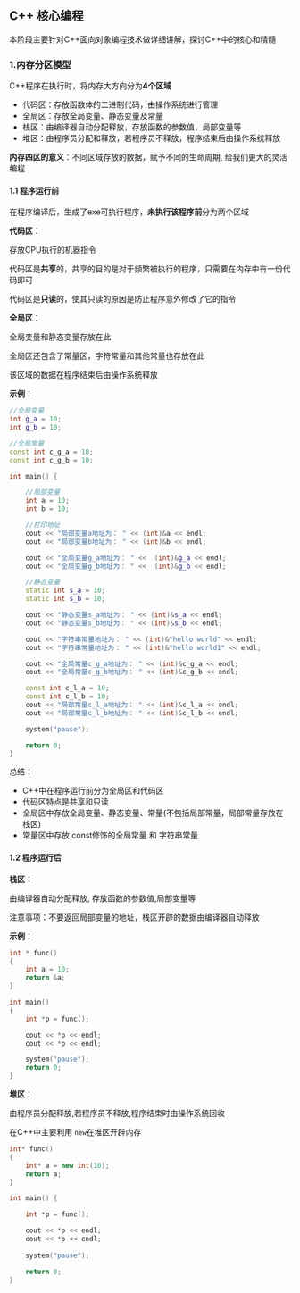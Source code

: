## C++ 核心编程

本阶段主要针对C++面向对象编程技术做详细讲解，探讨C++中的核心和精髓

### 1.内存分区模型

C++程序在执行时，将内存大方向分为**4个区域**

* 代码区：存放函数体的二进制代码，由操作系统进行管理
* 全局区：存放全局变量、静态变量及常量
* 栈区：由编译器自动分配释放，存放函数的参数值，局部变量等
* 堆区：由程序员分配和释放，若程序员不释放，程序结束后由操作系统释放

**内存四区的意义**：不同区域存放的数据，赋予不同的生命周期, 给我们更大的灵活编程



#### 1.1 程序运行前

在程序编译后，生成了exe可执行程序，**未执行该程序前**分为两个区域

**代码区**：

存放CPU执行的机器指令

代码区是**共享**的，共享的目的是对于频繁被执行的程序，只需要在内存中有一份代码即可

代码区是**只读**的，使其只读的原因是防止程序意外修改了它的指令



**全局区**：

全局变量和静态变量存放在此

全局区还包含了常量区，字符常量和其他常量也存放在此

该区域的数据在程序结束后由操作系统释放



**示例**：

```c++
//全局变量
int g_a = 10;
int g_b = 10;

//全局常量
const int c_g_a = 10;
const int c_g_b = 10;

int main() {

	//局部变量
	int a = 10;
	int b = 10;

	//打印地址
	cout << "局部变量a地址为： " << (int)&a << endl;
	cout << "局部变量b地址为： " << (int)&b << endl;

	cout << "全局变量g_a地址为： " <<  (int)&g_a << endl;
	cout << "全局变量g_b地址为： " <<  (int)&g_b << endl;

	//静态变量
	static int s_a = 10;
	static int s_b = 10;

	cout << "静态变量s_a地址为： " << (int)&s_a << endl;
	cout << "静态变量s_b地址为： " << (int)&s_b << endl;

	cout << "字符串常量地址为： " << (int)&"hello world" << endl;
	cout << "字符串常量地址为： " << (int)&"hello world1" << endl;

	cout << "全局常量c_g_a地址为： " << (int)&c_g_a << endl;
	cout << "全局常量c_g_b地址为： " << (int)&c_g_b << endl;

	const int c_l_a = 10;
	const int c_l_b = 10;
	cout << "局部常量c_l_a地址为： " << (int)&c_l_a << endl;
	cout << "局部常量c_l_b地址为： " << (int)&c_l_b << endl;

	system("pause");

	return 0;
}
```

总结：

- C++中在程序运行前分为全局区和代码区
- 代码区特点是共享和只读
- 全局区中存放全局变量、静态变量、常量(不包括局部常量，局部常量存放在栈区)
- 常量区中存放 const修饰的全局常量 和 字符串常量



#### 1.2 程序运行后

**栈区**：

由编译器自动分配释放, 存放函数的参数值,局部变量等

注意事项：不要返回局部变量的地址，栈区开辟的数据由编译器自动释放

**示例**：

```c++
int * func()
{
	int a = 10;
	return &a;
}

int main() 
{
	int *p = func();

	cout << *p << endl;
	cout << *p << endl;

	system("pause");
	return 0;
}
```



**堆区**：

由程序员分配释放,若程序员不释放,程序结束时由操作系统回收

在C++中主要利用 `new`在堆区开辟内存

```c++
int* func()
{
	int* a = new int(10);
	return a;
}

int main() {

	int *p = func();

	cout << *p << endl;
	cout << *p << endl;
    
	system("pause");

	return 0;
}
```

